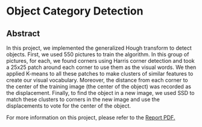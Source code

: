 # **Object Category Detection**

## Abstract

In this project, we implemented the generalized Hough transform to detect objects.  First, we used 550 pictures to train the algorithm. In this group of pictures, for each, we found corners using Harris corner detection and took a 25x25 patch around each corner to use them as the visual words. We then applied K-means to all these patches to make clusters of similar features to create our visual vocabulary. Moreover, the distance from each corner to the center of the training image (the center of the object) was recorded as the displacement. Finally, to find the object in a new image, we used SSD to match these clusters to corners in the new image and use the displacements to vote for the center of the object.  

For more information on this project, please refer to the [Report PDF.](Report.pdf)
